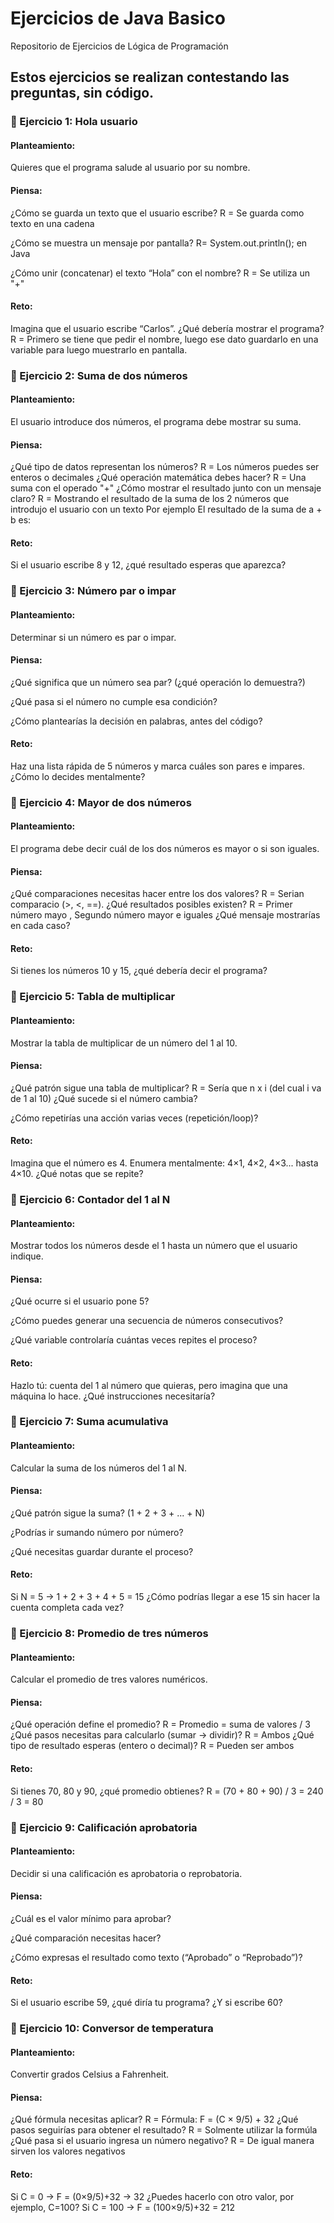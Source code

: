 # Ejercicios de Java Basico
Repositorio de Ejercicios de Lógica de Programación

## Estos ejercicios se realizan contestando las preguntas, sin código.

### 🧠 Ejercicio 1: Hola usuario

#### Planteamiento:

Quieres que el programa salude al usuario por su nombre.

#### Piensa:

¿Cómo se guarda un texto que el usuario escribe? 
R = Se guarda como texto en una cadena 

¿Cómo se muestra un mensaje por pantalla?
R= System.out.println(); en Java

¿Cómo unir (concatenar) el texto “Hola” con el nombre?
R = Se utiliza un "+"
#### Reto:
Imagina que el usuario escribe “Carlos”.
¿Qué debería mostrar el programa?
R = Primero se tiene que pedir el nombre, luego ese dato
guardarlo en una variable  para luego muestrarlo en pantalla.
### 🧠 Ejercicio 2: Suma de dos números

#### Planteamiento:

El usuario introduce dos números, el programa debe mostrar su suma.

#### Piensa:

¿Qué tipo de datos representan los números?
R = Los números puedes ser enteros o decimales
¿Qué operación matemática debes hacer?
R = Una suma con el operado "+"
¿Cómo mostrar el resultado junto con un mensaje claro?
R = Mostrando el resultado de la suma de los 2 números
que introdujo el usuario con un texto Por ejemplo 
El resultado de la suma de a + b es: 
#### Reto:
Si el usuario escribe 8 y 12, ¿qué resultado esperas que aparezca?

### 🧠 Ejercicio 3: Número par o impar

#### Planteamiento:

Determinar si un número es par o impar.

#### Piensa:

¿Qué significa que un número sea par? (¿qué operación lo demuestra?)

¿Qué pasa si el número no cumple esa condición?

¿Cómo plantearías la decisión en palabras, antes del código?

#### Reto:
Haz una lista rápida de 5 números y marca cuáles son pares e impares.
¿Cómo lo decides mentalmente?

### 🧠 Ejercicio 4: Mayor de dos números

#### Planteamiento:

El programa debe decir cuál de los dos números es mayor o si son iguales.

#### Piensa:

¿Qué comparaciones necesitas hacer entre los dos valores?
R = Serian comparacio (>, <, ==).
¿Qué resultados posibles existen?
R = Primer número mayo , Segundo número mayor e iguales
¿Qué mensaje mostrarías en cada caso?

#### Reto:
Si tienes los números 10 y 15, ¿qué debería decir el programa?

### 🧠 Ejercicio 5: Tabla de multiplicar

#### Planteamiento:

Mostrar la tabla de multiplicar de un número del 1 al 10.

#### Piensa:

¿Qué patrón sigue una tabla de multiplicar?
R = Sería que n x i (del cual i va de 1 al 10)
¿Qué sucede si el número cambia?

¿Cómo repetirías una acción varias veces (repetición/loop)?

#### Reto:
Imagina que el número es 4.
Enumera mentalmente: 4×1, 4×2, 4×3... hasta 4×10.
¿Qué notas que se repite?

### 🧠 Ejercicio 6: Contador del 1 al N

#### Planteamiento:

Mostrar todos los números desde el 1 hasta un número que el usuario indique.

#### Piensa:

¿Qué ocurre si el usuario pone 5?

¿Cómo puedes generar una secuencia de números consecutivos?

¿Qué variable controlaría cuántas veces repites el proceso?

#### Reto:
Hazlo tú: cuenta del 1 al número que quieras, pero imagina que una máquina lo hace.
¿Qué instrucciones necesitaría?

### 🧠 Ejercicio 7: Suma acumulativa

#### Planteamiento:

Calcular la suma de los números del 1 al N.

#### Piensa:

¿Qué patrón sigue la suma? (1 + 2 + 3 + ... + N)

¿Podrías ir sumando número por número?

¿Qué necesitas guardar durante el proceso?

#### Reto:
Si N = 5 → 1 + 2 + 3 + 4 + 5 = 15
¿Cómo podrías llegar a ese 15 sin hacer la cuenta completa cada vez?

### 🧠 Ejercicio 8: Promedio de tres números

#### Planteamiento:

Calcular el promedio de tres valores numéricos.

#### Piensa:

¿Qué operación define el promedio?
R = Promedio = suma de valores / 3
¿Qué pasos necesitas para calcularlo (sumar → dividir)?
R = Ambos
¿Qué tipo de resultado esperas (entero o decimal)?
R = Pueden ser ambos
#### Reto:
Si tienes 70, 80 y 90, ¿qué promedio obtienes?
R = (70 + 80 + 90) / 3 = 240 / 3 = 80
### 🧠 Ejercicio 9: Calificación aprobatoria

#### Planteamiento:

Decidir si una calificación es aprobatoria o reprobatoria.

#### Piensa:

¿Cuál es el valor mínimo para aprobar?

¿Qué comparación necesitas hacer?

¿Cómo expresas el resultado como texto (“Aprobado” o “Reprobado”)?

#### Reto:
Si el usuario escribe 59, ¿qué diría tu programa?
¿Y si escribe 60?

### 🧠 Ejercicio 10: Conversor de temperatura

#### Planteamiento:

Convertir grados Celsius a Fahrenheit.

#### Piensa:

¿Qué fórmula necesitas aplicar?
R = Fórmula: F = (C × 9/5) + 32
¿Qué pasos seguirías para obtener el resultado?
R = Solmente utilizar la formúla
¿Qué pasa si el usuario ingresa un número negativo?
R = De igual manera sirven los valores negativos
#### Reto:
Si C = 0 → F = (0×9/5)+32 → 32
¿Puedes hacerlo con otro valor, por ejemplo, C=100?
Si C = 100 → F = (100×9/5)+32 = 212